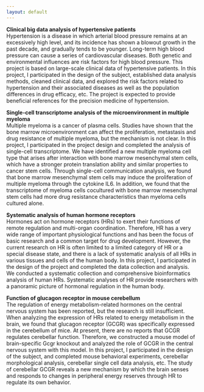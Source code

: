```yaml
---
layout: default
---
```


**Clinical big data analysis of hypertensive patients** <br>
Hypertension is a disease in which arterial blood pressure remains at an excessively high level, and its incidence has shown a blowout growth in the past decade, and gradually tends to be younger. Long-term high blood pressure can cause a series of cardiovascular diseases. Both genetic and environmental influences are risk factors for high blood pressure. This project is based on large-scale clinical data of hypertensive patients. In this project, I participated in the design of the subject, established data analysis methods, cleaned clinical data, and explored the risk factors related to hypertension and their associated diseases as well as the population differences in drug efficacy, etc. The project is expected to provide beneficial references for the precision medicine of hypertension.

**Single-cell transcriptome analysis of the microenvironment in multiple myeloma** <br>
Multiple myeloma is a cancer of plasma cells. Studies have shown that the bone marrow microenvironment can affect the proliferation, metastasis and drug resistance of multiple myeloma, but the mechanism is not clear. In this project, I participated in the project design and completed the analysis of single-cell transcriptome. We have identified a new multiple myeloma cell type that arises after interaction with bone marrow mesenchymal stem cells, which have a stronger protein translation ability and similar properties to cancer stem cells. Through single-cell communication analysis, we found that bone marrow mesenchymal stem cells may induce the proliferation of multiple myeloma through the cytokine IL6. In addition, we found that the transcriptome of myeloma cells cocultured with bone marrow mesenchymal stem cells had more drug resistance characteristics than myeloma cells cultured alone.

**Systematic analysis of human hormone receptors** <br>
Hormones act on hormone receptors (HRs) to exert their functions of remote regulation and multi-organ coordination. Therefore, HR has a very wide range of important physiological functions and has been the focus of basic research and a common target for drug development. However, the current research on HR is often limited to a limited category of HR or a special disease state, and there is a lack of systematic analysis of all HRs in various tissues and cells of the human body. In this project, I participated in the design of the project and completed the data collection and analysis. We conducted a systematic collection and comprehensive bioinformatics analysis of human HRs. Systematic analyses of HR provide researchers with a panoramic picture of hormonal regulation in the human body.

**Function of glucagon receptor in mouse cerebellum** <br>
The regulation of energy metabolism-related hormones on the central nervous system has been reported, but the research is still insufficient. When analyzing the expression of HRs related to energy metabolism in the brain, we found that glucagon receptor (GCGR) was specifically expressed in the cerebellum of mice. At present, there are no reports that GCGR regulates cerebellar function. Therefore, we constructed a mouse model of brain-specific Gcgr knockout and analyzed the role of GCGR in the central nervous system with this model. In this project, I participated in the design of the subject, and completed mouse behavioral experiments, cerebellar morphological analysis, cerebellar single cell data analysis, etc. The study of cerebellar GCGR reveals a new mechanism by which the brain senses and responds to changes in peripheral energy reserves through HR to regulate its own behavior.

